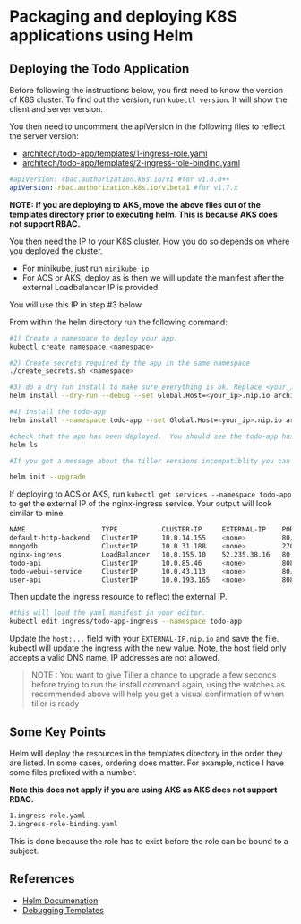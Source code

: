 # Packaging and deploying K8S applications using Helm #

## Deploying the Todo Application ##

Before following the instructions below, you first need to know the version of K8S cluster.  To find out the version, run `kubectl version`.  It will show the client and server version.

You then need to uncomment the apiVersion in the following files to reflect the server version:

- [architech/todo-app/templates/1-ingress-role.yaml](./architech/todo-app/templates/1-ingress-role.yaml)
- [architech/todo-app/templates/2-ingress-role-binding.yaml](./architech/todo-app/templates/1-ingress-role.yaml)

```yaml
#apiVersion: rbac.authorization.k8s.io/v1 #for v1.8.0++
apiVersion: rbac.authorization.k8s.io/v1beta1 #for v1.7.x
```

**NOTE: If you are deploying to AKS, move the above files out of the templates directory prior to executing helm.  This is because AKS does not support RBAC.**

You then need the IP to your K8S cluster.  How you do so depends on where you deployed the cluster.

- For minikube, just run `minikube ip`
- For ACS or AKS, deploy as is then we will update the manifest after the external Loadbalancer IP is provided.

You will use this IP in step #3 below.

From within the helm directory run the following command:

```sh
#1) Create a namespace to deploy your app.
kubectl create namespace <namespace>

#2) Create secrets required by the app in the same namespace
./create_secrets.sh <namespace>

#3) do a dry run install to make sure everything is ok. Replace <your_ip> with the IP for your cluster loadbalancer.  The --set flag overrides values for specified keys in your values.yaml file.  This command will echo out the manifests that will be deployed. Review it carefully.
helm install --dry-run --debug --set Global.Host=<your_ip>.nip.io architech/todo-app

#4) install the todo-app
helm install --namespace todo-app --set Global.Host=<your_ip>.nip.io architech/todo-app

#check that the app has been deployed.  You should see the todo-app has been deployed.
helm ls

#If you get a message about the tiller versions incompatiblity you can use the following command to upgrade your cluster tiller

helm init --upgrade
```

If deploying to ACS or AKS, run `kubectl get services --namespace todo-app` to get the external IP of the nginx-ingress service.  Your output will look similar to mine.

```sh
NAME                   TYPE           CLUSTER-IP     EXTERNAL-IP    PORT(S)        AGE
default-http-backend   ClusterIP      10.0.14.155    <none>         80/TCP         15m
mongodb                ClusterIP      10.0.31.188    <none>         27017/TCP      15m
nginx-ingress          LoadBalancer   10.0.155.10    52.235.38.16   80:30043/TCP   15m
todo-api               ClusterIP      10.0.85.46     <none>         8080/TCP       15m
todo-webui-service     ClusterIP      10.0.43.113    <none>         80/TCP         15m
user-api               ClusterIP      10.0.193.165   <none>         8082/TCP       15m

```

Then update the ingress resource to reflect the external IP.

```sh
#this will load the yaml manifest in your editor.
kubectl edit ingress/todo-app-ingress --namespace todo-app
```

Update the `host:...` field with your `EXTERNAL-IP.nip.io` and save the file. kubectl will update the ingress with the new value.  Note, the host field only accepts a valid DNS name, IP addresses are not allowed.

> NOTE : You want to give Tiller a chance to upgrade a few seconds before trying to run the install command again, using the watches as recommended above will help you get a visual confirmation of when tiller is ready

## Some Key Points ##

Helm will deploy the resources in the templates directory in the order they are listed. In some cases, ordering does matter.  For example, notice I have some files prefixed with a number.  

**Note this does not apply if you are using AKS as AKS does not support RBAC.**

```sh
1.ingress-role.yaml
2.ingress-role-binding.yaml
```

This is done because the role has to exist before the role can be bound to a subject.

## References ##

- [Helm Documenation](https://docs.helm.sh/using_helm/)
- [Debugging Templates](https://github.com/kubernetes/helm/blob/master/docs/chart_template_guide/debugging.md)